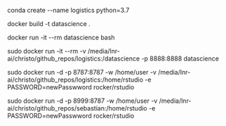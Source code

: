 conda create --name logistics python=3.7



docker build -t datascience . 
<!-- This works: -->
docker run -it --rm datascience bash

sudo docker run -it --rm -v /media/lnr-ai/christo/github_repos/logistics:/datascience -p 8888:8888 datascience

sudo docker run -d -p 8787:8787 -w /home/user -v /media/lnr-ai/christo/github_repos/logistics:/home/rstudio -e PASSWORD=newPasswword rocker/rstudio

sudo docker run -d -p 8999:8787 -w /home/user -v /media/lnr-ai/christo/github_repos/sebastian:/home/rstudio -e PASSWORD=newPasswword rocker/rstudio